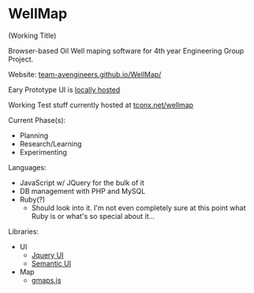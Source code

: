 WellMap
=======
(Working Title)

Browser-based Oil Well maping software for 4th year Engineering Group Project.

Website: [team-avengineers.github.io/WellMap/](http://team-avengineers.github.io/WellMap/)

Eary Prototype UI is [locally hosted](http://team-avengineers.github.io/WellMap/ui_proto.html)

Working Test stuff currently hosted at [tconx.net/wellmap](http://tconx.net/wellmap/)

Current Phase(s):
* Planning
* Research/Learning
* Experimenting
	

Languages:

* JavaScript w/ JQuery for the bulk of it
* DB management with PHP and MySQL
* Ruby(?)
	* Should look into it.  I'm not even completely sure at this point what Ruby is or what's so special about it...

Libraries:

* UI
	* [Jquery UI](https://github.com/jquery/jquery-ui)
	* [Semantic UI](https://github.com/Semantic-Org/Semantic-UI)
* Map
	* [gmaps.js](https://github.com/hpneo/gmaps)

